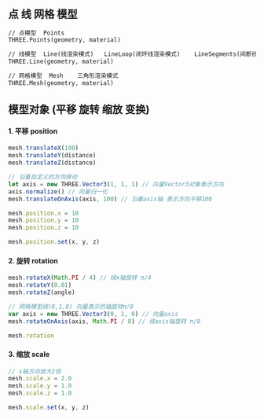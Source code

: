 #

## 点 线 网格 模型

```txt
// 点模型  Points
THREE.Points(geometry, material)

// 线模型  Line(线渲染模式)   LineLoop(闭环线渲染模式)    LineSegments(间断线渲染模式)
THREE.Line(geometry, material)

// 网格模型  Mesh    三角形渲染模式
THREE.Mesh(geometry, material)
```

## 模型对象 (平移 旋转 缩放 变换)

#### 1. 平移 position

```javascript
mesh.translateX(100)
mesh.translateY(distance)
mesh.translateZ(distance)

// 沿着自定义的方向移动
let axis = new THREE.Vector3(1, 1, 1) // 向量Vector3对象表示方向
axis.normalize() // 向量归一化
mesh.translateOnAxis(axis, 100) // 沿着axis轴 表示方向平移100

mesh.position.x = 10
mesh.position.y = 10
mesh.position.z = 10

mesh.position.set(x, y, z)
```

#### 2. 旋转 rotation

```javascript
mesh.rotateX(Math.PI / 4) // 绕x轴旋转 π/4
mesh.rotateY(0.01)
mesh.rotateZ(angle)

// 网格模型绕(0,1,0) 向量表示的轴旋转π/8
var axis = new THREE.Vector3(0, 1, 0) // 向量axis
mesh.rotateOnAxis(axis, Math.PI / 8) // 绕axis轴旋转 π/8

mesh.rotation
```

#### 3. 缩放 scale

```javascript
// x轴方向放大2倍
mesh.scale.x = 2.0
mesh.scale.y = 1.0
mesh.scale.z = 1.0

mesh.scale.set(x, y, z)
```
